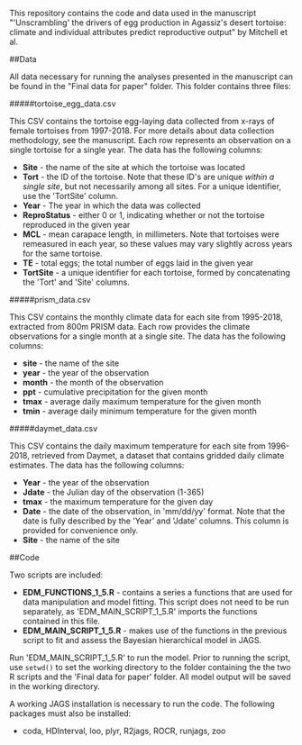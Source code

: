 
This repository contains the code and data used in the manuscript &quot;&#39;Unscrambling&#39; the drivers of egg production in Agassiz&#39;s desert tortoise: climate and individual attributes predict reproductive output&quot; by Mitchell et al.

##Data

All data necessary for running the analyses presented in the manuscript can be found in the &quot;Final data for paper&quot; folder. This folder contains three files:

#####tortoise_egg_data.csv

This CSV contains the tortoise egg-laying data collected from x-rays of female tortoises from 1997-2018. For more details about data collection methodology, see the manuscript. Each row represents an observation on a single tortoise for a single year. The data has the following columns:
- **Site** - the name of the site at which the tortoise was located
- **Tort** - the ID of the tortoise. Note that these ID's are unique *within a single site*, but not necessarily among all sites. For a unique identifier, use the 'TortSite' column.
- **Year** - The year in which the data was collected
- **ReproStatus** - either 0 or 1, indicating whether or not the tortoise reproduced in the given year
- **MCL** - mean carapace length, in millimeters. Note that tortoises were remeasured in each year, so these values may vary slightly across years for the same tortoise.
- **TE** - total eggs; the total number of eggs laid in the given year
- **TortSite** - a unique identifier for each tortoise, formed by concatenating the &#39;Tort&#39; and &#39;Site&#39; columns.

#####prism_data.csv

This CSV contains the monthly climate data for each site from 1995-2018, extracted from 800m PRISM data. Each row provides the climate observations for a single month at a single site. The data has the following columns:
- **site** - the name of the site
- **year** - the year of the observation
- **month** - the month of the observation
- **ppt** - cumulative precipitation for the given month
- **tmax** - average daily maximum temperature for the given month
- **tmin** - average daily minimum temperature for the given month

#####daymet_data.csv

This CSV contains the daily maximum temperature for each site from 1996-2018, retrieved from Daymet, a dataset that contains gridded daily climate estimates. The data has the following columns:
- **Year** - the year of the observation
- **Jdate** - the Julian day of the observation (1-365)
- **tmax** - the maximum temperature for the given day
- **Date** - the date of the observation, in &#39;mm/dd/yy&#39; format. Note that the date is fully described by the &#39;Year&#39; and &#39;Jdate&#39; columns. This column is provided for convenience only.
- **Site** - the name of the site

##Code

Two scripts are included:
- **EDM_FUNCTIONS_1_5.R** - contains a series a functions that are used for data manipulation and model fitting. This script does not need to be run separately, as &#39;EDM_MAIN_SCRIPT_1_5.R&#39; imports the functions contained in this file.
- **EDM_MAIN_SCRIPT_1_5.R** - makes use of the functions in the previous script to fit and assess the Bayesian hierarchical model in JAGS. 

Run &#39;EDM_MAIN_SCRIPT_1_5.R&#39; to run the model. Prior to running the script, use `setwd()` to set the working directory to the folder containing the the two R scripts and the &#39;Final data for paper&#39; folder. All model output will be saved in the working directory.

A working JAGS installation is necessary to run the code. The following packages must also be installed: 
- coda, HDInterval, loo, plyr, R2jags, ROCR, runjags, zoo